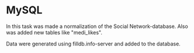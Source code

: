# MySQL

In this task was made a normalization of the Social Network-database. Also was added new tables like "medi_likes". 

Data were generated using filldb.info-server and added to the database. 
